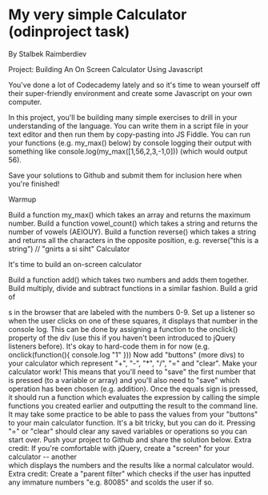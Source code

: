 # My very simple Calculator (odinproject task)
By Stalbek Raimberdiev

Project: Building An On Screen Calculator Using Javascript

You've done a lot of Codecademy lately and so it's time to wean yourself off their super-friendly environment and create some Javascript on your own computer.

In this project, you'll be building many simple exercises to drill in your understanding of the language. You can write them in a script file in your text editor and then run them by copy-pasting into JS Fiddle. You can run your functions (e.g. my_max() below) by console logging their output with something like console.log(my_max([1,56,2,3,-1,0])) (which would output 56).

Save your solutions to Github and submit them for inclusion here when you're finished!

Warmup

Build a function my_max() which takes an array and returns the maximum number.
Build a function vowel_count() which takes a string and returns the number of vowels (AEIOUY).
Build a function reverse() which takes a string and returns all the characters in the opposite position, e.g. reverse("this is a string") // "gnirts a si siht"
Calculator

It's time to build an on-screen calculator

Build a function add() which takes two numbers and adds them together.
Build multiply, divide and subtract functions in a similar fashion.
Build a grid of <div>s in the browser that are labeled with the numbers 0-9.
Set up a listener so when the user clicks on one of these squares, it displays that number in the console log. This can be done by assigning a function to the onclick() property of the div (use this if you haven't been introduced to jQuery listeners before). It's okay to hard-code them in for now (e.g. onclick(function(){ console.log "1" }))
Now add "buttons" (more divs) to your calculator which represent "+", "-", "*", "/", "=" and "clear".
Make your calculator work! This means that you'll need to "save" the first number that is pressed (to a variable or array) and you'll also need to "save" which operation has been chosen (e.g. addition). Once the equals sign is pressed, it should run a function which evaluates the expression by calling the simple functions you created earlier and outputting the result to the command line. It may take some practice to be able to pass the values from your "buttons" to your main calculator function. It's a bit tricky, but you can do it.
Pressing "=" or "clear" should clear any saved variables or operations so you can start over.
Push your project to Github and share the solution below.
Extra credit: If you're comfortable with jQuery, create a "screen" for your calculator -- another <div> which displays the numbers and the results like a normal calculator would.
Extra credit: Create a "parent filter" which checks if the user has inputted any immature numbers "e.g. 80085" and scolds the user if so.
